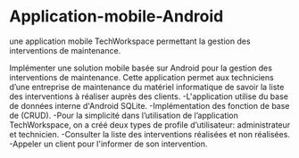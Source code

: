 # Application-mobile-Android
une application mobile TechWorkspace permettant la gestion des interventions de maintenance.




Implémenter une solution mobile basée sur Android pour la gestion des interventions de maintenance. 
Cette application permet aux techniciens d’une entreprise de maintenance du matériel informatique de savoir la liste des interventions
 à réaliser auprès des clients.
-L'application utilise du base de données interne d'Android SQLite.
-Implémentation des fonction de base de (CRUD).
-Pour la simplicité dans l’utilisation de l’application TechWorkspace,
 on a créé deux types de profile d’utilisateur: administrateur et technicien.
-Consulter la liste des interventions réalisées et non réalisées.
-Appeler un client pour l'informer de son intervention.
